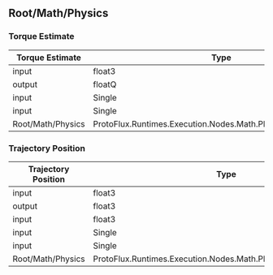 <!-----------------------------------------------------------------------+
 ! This file has been generated using a script. Do not edit it manually. !
 ! Edit the individual node pages instead.                               !
 +----------------------------------------------------------------------->

## Root/Math/Physics

### Torque Estimate

<!-- ProtofluxNode:start -->
| Torque Estimate | Type | Label |
| --- | ---- | ----- |
| input | float3 | InitialTorque |
| output | floatQ | * |
| input | Single | Drag |
| input | Single | Time |
| Root/Math/Physics | ProtoFlux.Runtimes.Execution.Nodes.Math.Physics.TorqueEstimate |  |
<!-- ProtofluxNode:end -->


### Trajectory Position

<!-- ProtofluxNode:start -->
| Trajectory Position | Type | Label |
| --- | ---- | ----- |
| input | float3 | InitialVelocity |
| output | float3 | * |
| input | float3 | Gravity |
| input | Single | Drag |
| input | Single | Time |
| Root/Math/Physics | ProtoFlux.Runtimes.Execution.Nodes.Math.Physics.TrajectoryPosition |  |
<!-- ProtofluxNode:end -->


